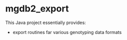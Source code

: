 # mgdb2_export

This Java project essentially provides:

- export routines far various genotyping data formats